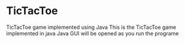 # TicTacToe
TicTacToe game implemented using Java
This is the TicTacToe game implemented in java
Java GUI will be opened as you run the programe
